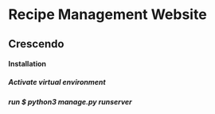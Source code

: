 # Recipe Management Website

## Crescendo


#### Installation

##### Activate virtual environment
##### run $ python3 manage.py runserver
